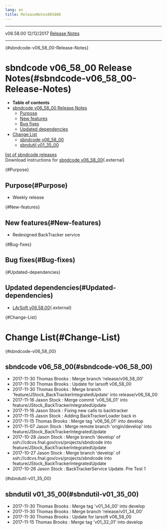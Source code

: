 ```yaml
---
lang: en
title: ReleaseNotes065800
---
```


  ----------- ------------ -- -- ------------------------------------------------------
  v06.58.00   12/12/2017         [Release Notes](ReleaseNotes065800.html)
  ----------- ------------ -- -- ------------------------------------------------------

{#sbndcode-v06_58_00-Release-Notes}

sbndcode v06\_58\_00 Release Notes(#sbndcode-v06_58_00-Release-Notes)
======================================================================================

-   **Table of contents**
-   [sbndcode v06\_58\_00 Release
    Notes](#sbndcode-v06_58_00-Release-Notes)
    -   [Purpose](#Purpose)
    -   [New features](#New-features)
    -   [Bug fixes](#Bug-fixes)
    -   [Updated dependencies](#Updated-dependencies)
-   [Change List](#Change-List)
    -   [sbndcode v06\_58\_00](#sbndcode-v06_58_00)
    -   [sbndutil v01\_35\_00](#sbndutil-v01_35_00)

[list of sbndcode
releases](List_of_SBND_code_releases.html)\
Download instructions for [sbndcode
v06\_58\_00](http://scisoft.fnal.gov/scisoft/bundles/sbnd/v06_58_00/sbndcode-v06_58_00.html){.external}

{#Purpose}

Purpose(#Purpose)
----------------------------------

-   Weekly release

{#New-features}

New features(#New-features)
--------------------------------------------

-   Redesigned BackTracker service

{#Bug-fixes}

Bug fixes(#Bug-fixes)
--------------------------------------

{#Updated-dependencies}

Updated dependencies(#Updated-dependencies)
------------------------------------------------------------

-   [LArSoft
    v06.58.00](https://cdcvs.fnal.gov/redmine/projects/larsoft/wiki/ReleaseNotes065800){.external}

{#Change-List}

Change List(#Change-List)
==========================================

{#sbndcode-v06_58_00}

sbndcode v06\_58\_00(#sbndcode-v06_58_00)
----------------------------------------------------------

-   2017-11-30 Thomas Brooks : Merge branch \'release/v06\_58\_00\'
-   2017-11-30 Thomas Brooks : Update for larsoft v06\_58\_00
-   2017-11-30 Thomas Brooks : Merge branch
    \'feature/JStock\_BackTrackerIntegratedUpdate\' into
    release/v06\_58\_00
-   2017-11-16 Jason Stock : Merge commit \'v06\_56\_01\' into
    feature/JStock\_BackTrackerIntegratedUpdate
-   2017-11-16 Jason Stock : Fixing new calls to backtracker
-   2017-11-15 Jason Stock : Adding BackTrackerLoader back in
-   2017-11-15 Thomas Brooks : Merge tag \'v06\_56\_01\' into develop
-   2017-11-07 Jason Stock : Merge remote branch \'origin/develop\' into
    feature/JStock\_BackTrackerIntegratedUpdate
-   2017-10-28 Jason Stock : Merge branch \'develop\' of
    ssh://cdcvs.fnal.gov/cvs/projects/sbndcode into
    feature/JStock\_BackTrackerIntegratedUpdate
-   2017-10-27 Jason Stock : Merge branch \'develop\' of
    ssh://cdcvs.fnal.gov/cvs/projects/sbndcode into
    feature/JStock\_BackTrackerIntegratedUpdate
-   2017-10-26 Jason Stock : BackTrackerService Update. Pre Test 1

{#sbndutil-v01_35_00}

sbndutil v01\_35\_00(#sbndutil-v01_35_00)
----------------------------------------------------------

-   2017-11-30 Thomas Brooks : Merge tag \'v01\_34\_00\' into develop
-   2017-11-30 Thomas Brooks : Merge branch \'release/v01\_34\_00\'
-   2017-11-30 Thomas Brooks : Update for larsoft v06\_58\_00
-   2017-11-15 Thomas Brooks : Merge tag \'v01\_32\_01\' into develop
